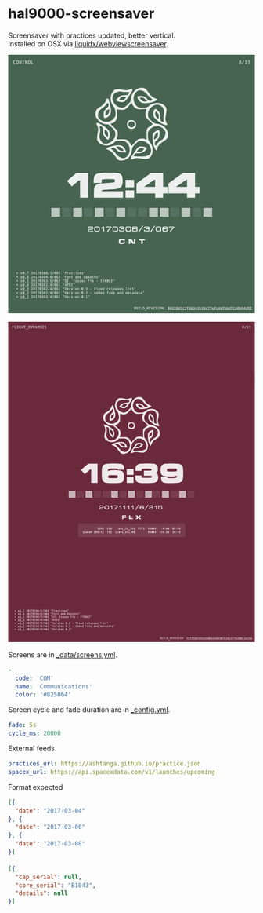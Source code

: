 # hal9000-screensaver

Screensaver with practices updated, better vertical.  
Installed on OSX via [liquidx/webviewscreensaver](https://github.com/liquidx/webviewscreensaver).

[![screenshot](/images/screenshot.png)](https://petrosh.github.io/hal9000-screensaver)

[![screenshot_vertical](/images/screenshot_vertical.png)](https://petrosh.github.io/hal9000-screensaver)

Screens are in [_data/screens.yml](_data/screens.yml).

```yml
-
  code: 'COM'
  name: 'Communications'
  color: '#825064'
```

Screen cycle and fade duration are in [_config.yml](_config.yml).

```yml
fade: 5s
cycle_ms: 20000
```

External feeds.

```yml
practices_url: https://ashtanga.github.io/practice.json
spacex_url: https://api.spacexdata.com/v1/launches/upcoming
```

Format expected

```json
[{
  "date": "2017-03-04"
}, {
  "date": "2017-03-06"
}, {
  "date": "2017-03-08"
}]

[{
  "cap_serial": null,
  "core_serial": "B1043",
  "details": null
}]
```
